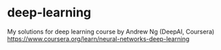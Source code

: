 # deep-learning
My solutions for deep learning course by Andrew Ng (DeepAI, Coursera)
https://www.coursera.org/learn/neural-networks-deep-learning
